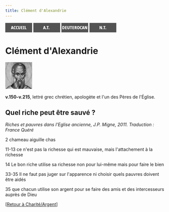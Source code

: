 ```yaml
---
title: Clément d'Alexandrie
---
```

[<img src="/images/accueil.png">](/)
[<img src="/images/ancientestament.png">](/pages/ancientestament.html)
[<img src="/images/deuterocanoniques.png">](/pages/deuterocanoniques.html)
[<img src="/images/nouveautestament.png">](/pages/nouveautestament.html)

# Clément d'Alexandrie

[<img src="/images/clementdalexandrie.png">](https://fr.wikipedia.org/wiki/Cl%C3%A9ment_d%27Alexandrie)

**v.150-v.215**, lettré grec chrétien, apologète et l'un des Pères de l'Église.


## Quel riche peut être sauvé ? <a name="quel-riche"></a>
*Riches et pauvres dans l'Eglise ancienne, J.P. Migne, 2011. Traduction : France Quéré*

2 chameau aiguille chas

11-13 ce n'est pas la richesse qui est mauvaise, mais l'attachement à la richesse 

14 Le bon riche utilise sa richesse non pour lui-même mais pour faire le bien 

33-35 Il ne faut pas juger sur l'apparence ni choisir quels pauvres doivent être aidés

35 que chacun utilise son argent pour se faire des amis et des intercesseurs auprès de Dieu

[[Retour à Charité/Argent](/pages/charite.html#argent)]